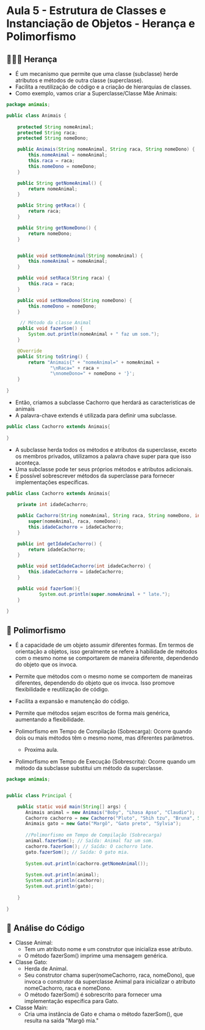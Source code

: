 # Aula 5 - Estrutura de Classes e Instanciação de Objetos - Herança e Polimorfismo

## 👨‍👩‍👧 Herança

- É um mecanismo que permite que uma classe (subclasse) herde atributos e métodos de outra classe (superclasse).
- Facilita a reutilização de código e a criação de hierarquias de classes.
- Como exemplo, vamos criar a Superclasse/Classe Mãe Animais:

``` Java
package animais;

public class Animais {
    
    protected String nomeAnimal;
    protected String raca;
    protected String nomeDono;

    public Animais(String nomeAnimal, String raca, String nomeDono) {
        this.nomeAnimal = nomeAnimal;
        this.raca = raca;
        this.nomeDono = nomeDono;
    }

    public String getNomeAnimal() {
        return nomeAnimal;
    }

    public String getRaca() {
        return raca;
    }

    public String getNomeDono() {
        return nomeDono;
    }


    public void setNomeAnimal(String nomeAnimal) {
        this.nomeAnimal = nomeAnimal;
    }

    public void setRaca(String raca) {
        this.raca = raca;
    }

    public void setNomeDono(String nomeDono) {
        this.nomeDono = nomeDono;
    }

     // Método da classe Animal
    public void fazerSom() {
        System.out.println(nomeAnimal + " faz um som.");
    }

    @Override
    public String toString() {
        return "Animais{" + "nomeAnimal=" + nomeAnimal +
                "\nRaca=" + raca +
                "\nnomeDono=" + nomeDono + '}';
    }
    
}

```
- Então, criamos a subclasse Cachorro que herdará as caracteristicas de animais
- A palavra-chave extends é utilizada para definir uma subclasse.

``` Java
public class Cachorro extends Animais{
      
}
```

- A subclasse herda todos os métodos e atributos da superclasse, exceto os membros privados, utilizamos a palavra chave super para que isso aconteça.
- Uma subclasse pode ter seus próprios métodos e atributos adicionais.
- É possível sobrescrever métodos da superclasse para fornecer implementações específicas.

``` Java
public class Cachorro extends Animais{
    
    private int idadeCachorro;

    public Cachorro(String nomeAnimal, String raca, String nomeDono, int idadeCachorro) {
        super(nomeAnimal, raca, nomeDono);
        this.idadeCachorro = idadeCachorro;
    }

    public int getIdadeCachorro() {
        return idadeCachorro;
    }

    public void setIdadeCachorro(int idadeCachorro) {
        this.idadeCachorro = idadeCachorro;
    }

    public void fazerSom(){
            System.out.println(super.nomeAnimal + " late.");
    }
  
}
```

## 👥 Polimorfismo 

- É a capacidade de um objeto assumir diferentes formas. Em termos de orientação a objetos, isso geralmente se refere à habilidade de métodos com o mesmo nome se comportarem de maneira diferente, dependendo do objeto que os invoca.
- Permite que métodos com o mesmo nome se comportem de maneiras diferentes, dependendo do objeto que os invoca. Isso promove flexibilidade e reutilização de código.
- Facilita a expansão e manutenção do código.
- Permite que métodos sejam escritos de forma mais genérica, aumentando a flexibilidade.

- Polimorfismo em Tempo de Compilação (Sobrecarga): Ocorre quando dois ou mais métodos têm o mesmo nome, mas diferentes parâmetros.
    - Proxima aula.

- Polimorfismo em Tempo de Execução (Sobrescrita): Ocorre quando um método da subclasse substitui um método da superclasse.

```Java
package animais;


public class Principal {

    public static void main(String[] args) {
       Animais animal = new Animais("Boby", "Lhasa Apso", "Claudio");
       Cachorro cachorro = new Cachorro("Pluto", "Shih tzu", "Bruna", 5);
       Animais gato = new Gato("Margô", "Gato preto", "Sylvia");
       
       //Polimorfismo em Tempo de Compilação (Sobrecarga)
       animal.fazerSom(); // Saída: Animal faz um som.
       cachorro.fazerSom(); // Saída: O cachorro late.
       gato.fazerSom(); // Saída: O gato mia.
       
       System.out.println(cachorro.getNomeAnimal());
       
       System.out.println(animal);
       System.out.println(cachorro);
       System.out.println(gato);
           
    }
    
}

```

## 🧐 Análise do Código

- Classe Animal:
    - Tem um atributo nome e um construtor que inicializa esse atributo.
    - O método fazerSom() imprime uma mensagem genérica.
- Classe Gato:
    - Herda de Animal.
    - Seu construtor chama super(nomeCachorro, raca, nomeDono), que invoca o construtor da superclasse Animal para inicializar o atributo nomeCachorro, raca e nomeDono.
    - O método fazerSom() é sobrescrito para fornecer uma implementação específica para Gato.
- Classe Main:
    - Cria uma instância de Gato e chama o método fazerSom(), que resulta na saída "Margô mia."
